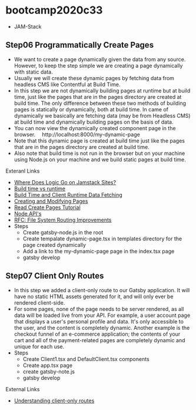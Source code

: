 # bootcamp2020c33
- JAM-Stack

## Step06 Programmatically Create Pages
- We want to create a page dynamically given the data from any source. However, to keep the step simple we are creating a page dynamically with static data.
- Usually we will create these dynamic pages by fetching data from headless CMS like Contentful at Build Time.
- In this step we are not dynamically building pages at runtime but at build time, just like the pages that are in the pages directory are created at build time. The only difference between these two methods of building pages is statically or dynamically, both at build time. In came of dynamically we basically are fetching data (may be from Headless CMS) at build time and dynamically building pages on the basis of data.
- You can now view the dynamically created component page in the browser. ⠀ http://localhost:8000/my-dynamic-page
- Note that this dynamic page is created at build time just like the pages that are in the pages directory are created at build time.
- Also note that build time is not run in the browser but on your machine using Node.js on your machine and we build static pages at build time.

Exteranl Links
- [Where Does Logic Go on Jamstack Sites?](https://css-tricks.com/where-does-logic-go-on-jamstack-sites/)
- [Build time vs runtime](https://www.gatsbyjs.com/docs/conceptual/overview-of-the-gatsby-build-process/#build-time-vs-runtime)
- [Build Time and Client Runtime Data Fetching](https://www.gatsbyjs.com/docs/conceptual/data-fetching/)
- [Creating and Modifying Pages](https://www.gatsbyjs.cn/docs/creating-and-modifying-pages/)
- [Read Create Pages Tutorial](https://www.gatsbyjs.com/docs/programmatically-create-pages-from-data/#creating-pages)
- [Node API's](https://www.gatsbyjs.cn/docs/node-apis/)
- [RFC: File System Routing Improvements](https://github.com/gatsbyjs/gatsby/pull/24463)
- Steps
  - Create gatsby-node.js in the root
  - Create tempalate dynamic-page.tsx in templates directory for the page created dynamically
  - Add a link to the my-dynamic-page page in the index.tsx page
  - gatsby develop

## Step07 Client Only Routes
- In this step we added a client-only route to our Gatsby application. It will have no static HTML assets generated for it, and will only ever be rendered client-side.
- For some pages, none of the page needs to be server rendered, as all data will be loaded live from your API. For example, a user account page that displays a user's personal profile and data. It's only accessible to the user, and the content is completely dynamic. Another example is the checkout funnel of an e-commerce application; the contents of your cart and all of the payment-related pages are completely dynamic and unique for each use.
- Steps
  - Create Client1.tsx and DefaultClient.tsx components
  - Create app.tsx page
  - create gatsby-note.js
  - gatsby develop 

External Links
- [Understanding client-only routes](https://www.gatsbyjs.com/docs/how-to/routing/client-only-routes-and-user-authentication/#understanding-client-only-routes)
